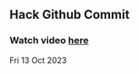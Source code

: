 
 ## Hack Github Commit 
 ### Watch video <a href="https://www.youtube.com">here</a> 
 Fri 13 Oct 2023 

